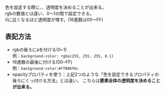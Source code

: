 色を設定する際に、、透明度を決めることが出来る。  
rgbの数値とは違い、0～1の間で設定できる。  
0に近くなるほど透明度が増す。(16進数は00～FF)

## 表記方法
- rgbの後ろにaを付ける(0~1)  
  例：`background-color: rgba(255, 255, 255, 0.1)`
- 16進数の最後に付ける(00~FF)  
  例：`background-color:#ff006f6c`
- opacityプロパティを使う：上記2つのような「色を設定できるプロパティの後ろにくっ付ける方法」とは違い、
  こちらは**要素全体の透明度を決めることが出来る。**

